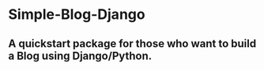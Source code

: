 # Simple-Blog-Django
## A quickstart package for those who want to build a Blog using Django/Python.
